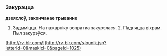 ### Закурэцца
**дзеяслоў, закончанае трыванне**

1. Задыміцца. На пажарніку вопратка закурэлася. 2. Падняцца віхрам. Пыл закурэўся.

<a rel="author">[http://rv-blr.com/](http://rv-blr.com/slounik.jsp?letterId=0&maskId=0&pageId=1025)</a>
